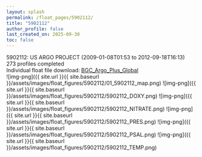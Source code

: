 ```yaml
---
layout: splash
permalink: /float_pages/5902112/
title: "5902112"
author_profile: false
last_created_on: 2025-09-30
toc: false
---
```

 
5902112: US ARGO PROJECT (2009-01-08T01:53 to 2012-09-18T16:13)\
273 profiles completed\
Individual float file download: [BGC_Argo_Plus_Global](https://ftp.soest.hawaii.edu/bgc_argo_plus/Individual_Floats/outliers_removed/5902112_Sprof_processed.nc)\
![img-png]({{ site.url }}{{ site.baseurl }}/assets/images/float_figures/5902112/01_5902112_map.png)
![img-png]({{ site.url }}{{ site.baseurl }}/assets/images/float_figures/5902112/5902112_DOXY.png)
![img-png]({{ site.url }}{{ site.baseurl }}/assets/images/float_figures/5902112/5902112_NITRATE.png)
![img-png]({{ site.url }}{{ site.baseurl }}/assets/images/float_figures/5902112/5902112_PRES.png)
![img-png]({{ site.url }}{{ site.baseurl }}/assets/images/float_figures/5902112/5902112_PSAL.png)
![img-png]({{ site.url }}{{ site.baseurl }}/assets/images/float_figures/5902112/5902112_TEMP.png)
